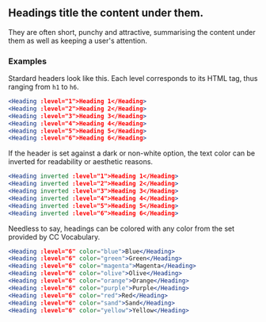 ## Headings title the content under them.

They are often short, punchy and attractive, summarising the content under them 
as well as keeping a user's attention.

### Examples

Stardard headers look like this. Each level corresponds to its HTML tag, thus
ranging from `h1` to `h6`.

```jsx
<Heading :level="1">Heading 1</Heading>
<Heading :level="2">Heading 2</Heading>
<Heading :level="3">Heading 3</Heading>
<Heading :level="4">Heading 4</Heading>
<Heading :level="5">Heading 5</Heading>
<Heading :level="6">Heading 6</Heading>
```

If the header is set against a dark or non-white option, the text color can be 
inverted for readability or aesthetic reasons.

```jsx { "props": { "className": "dark-background" } }
<Heading inverted :level="1">Heading 1</Heading>
<Heading inverted :level="2">Heading 2</Heading>
<Heading inverted :level="3">Heading 3</Heading>
<Heading inverted :level="4">Heading 4</Heading>
<Heading inverted :level="5">Heading 5</Heading>
<Heading inverted :level="6">Heading 6</Heading>
```

Needless to say, headings can be colored with any color from the set provided by
CC Vocabulary.

```jsx
<Heading :level="6" color="blue">Blue</Heading>
<Heading :level="6" color="green">Green</Heading>
<Heading :level="6" color="magenta">Magenta</Heading>
<Heading :level="6" color="olive">Olive</Heading>
<Heading :level="6" color="orange">Orange</Heading>
<Heading :level="6" color="purple">Purple</Heading>
<Heading :level="6" color="red">Red</Heading>
<Heading :level="6" color="sand">Sand</Heading>
<Heading :level="6" color="yellow">Yellow</Heading>
```
